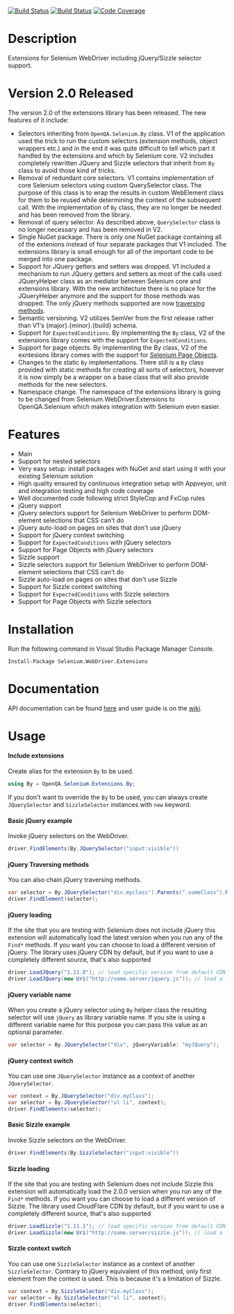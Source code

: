 [![Build Status](https://ci.appveyor.com/api/projects/status/xva7kjm1lyi3fqcu?svg=true)](https://ci.appveyor.com/project/RaYell/selenium-helpers)
[![Build Status](https://travis-ci.org/Softlr/selenium-webdriver-extensions.svg)](https://travis-ci.org/Softlr/selenium-webdriver-extensions)
[![Code Coverage](https://codecov.io/gh/Softlr/selenium-webdriver-extensions/branch/develop/graph/badge.svg)](https://codecov.io/gh/Softlr/selenium-webdriver-extensions)

# Description
Extensions for Selenium WebDriver including jQuery/Sizzle selector support.

# Version 2.0 Released
The version 2.0 of the extensions library has been released. The new features of it include:
* Selectors inheriting from `OpenQA.Selenium.By` class. V1 of the application used the trick to run the custom selectors (extension methods, object wrappers etc.) and in the end it was quite difficult to tell which part it handled by the extensions and which by Selenium core. V2 includes completely rewritten JQuery and Sizzle selectors that inherit from `By` class to avoid those kind of tricks.
* Removal of redundant core selectors. V1 contains implementation of core Selenium selectors using custom QuerySelector class. The purpose of this class is to wrap the results in custom WebElement class for them to be reused while determining the context of the subsequent call. With the implementation of `By` class, they are no longer be needed and has been removed from the library.
* Removal of query selector. As described above, `QuerySelector` class is no longer necessary and has been removed in V2.
* Single NuGet package. There is only one NuGet package containing all of the extenions instead of four separate packages that V1 included. The extensions library is small enough for all of the important code to be merged into one package.
* Support for JQuery getters and setters was dropped. V1 included a mechanism to run JQuery getters and setters as most of the calls used JQueryHelper class as an mediator between Selenium core and extensions library. With the new architecture there is no place for the JQueryHelper anymore and the support for those methods was dropped. The only jQuery methods supported are now [traversing methods](https://api.jquery.com/category/traversing/).
* Semantic versioning. V2 utilizes SemVer from the first release rather than V1's {major}.{minor}.{build} schema.
* Support for `ExpectedConditions`. By implementing the `By` class, V2 of the extensions library comes with the support for `ExpectedConditions`.
* Support for page objects. By implementing the By class, V2 of the exntesions library comes with the support for [Selenium Page Objects](https://code.google.com/p/selenium/wiki/PageObjects).
* Changes to the static `By` implementations. There still is a `By` class provided with static methods for creating all sorts of selectors, however it is now simply be a wrapper on a base class that will also provide methods for the new selectors.
* Namespace change. The namespace of the extensions library is going to be changed from Selenium.WebDriver.Extensions to OpenQA.Selenium which makes integration with Selenium even easier.

# Features
* Main
 * Support for nested selectors
 * Very easy setup: install packages with NuGet and start using it with your existing Selenium solution
 * High quality ensured by continuous integration setup with Appveyor, unit and integration testing and high code coverage
 * Well documented code following strict StyleCop and FxCop rules
* jQuery support
 * jQuery selectors support for Selenium WebDriver to perform DOM-element selections that CSS can't do
 * jQuery auto-load on pages on sites that don't use jQuery
 * Support for jQuery context switching
 * Support for `ExpectedConditions` with jQuery selectors
 * Support for Page Objects with jQuery selectors
* Sizzle support
 * Sizzle selectors support for Selenium WebDriver to perform DOM-element selections that CSS can't do
 * Sizzle auto-load on pages on sites that don't use Sizzle
 * Support for Sizzle context switching
 * Support for `ExpectedConditions` with Sizzle selectors
 * Support for Page Objects with Sizzle selectors

# Installation
Run the following command in Visual Studio Package Manager Console.
```posh
Install-Package Selenium.WebDriver.Extensions
```

# Documentation
API documentation can be found [here](https://rayell.github.io/selenium-webdriver-extensions/api) and user guide is on the [wiki](https://github.com/RaYell/selenium-webdriver-extensions/wiki).

# Usage

#### Include extensions
Create alias for the extension `By` to be used.
```csharp
using By = OpenQA.Selenium.Extensions.By;
```

If you don't want to override the `By` to be used, you can always create `JQuerySelector` and `SizzleSelector` instances with `new` keyword.

#### Basic jQuery example
Invoke jQuery selectors on the WebDriver.
```csharp
driver.FindElements(By.JQuerySelector("input:visible"))
```

#### jQuery Traversing methods
You can also chain jQuery traversing methods.
```csharp
var selector = By.JQuerySelector("div.myclass").Parents(".someClass").NextAll();
driver.FindElement(selector);
```

#### jQuery loading
If the site that you are testing with Selenium does not include jQuery this extension will automatically load the latest version when you run any of the `Find*` methods. If you want you can choose to load a different version of jQuery. The library uses jQuery CDN by default, but if you want to use a completely different source, that's also supported

```csharp
driver.LoadJQuery("1.11.0"); // load specific version from default CDN
driver.LoadJQuery(new Uri("http://some.server/jquery.js")); // load a library from other source
```

#### jQuery variable name
When you create a jQuery selector using `By` helper class the resulting selector will use `jQuery` as library variable name. If you site is using a different variable name for this purpose you can pass this value as an optional parameter.

```csharp
var selector = By.JQuerySelector("div", jQueryVariable: "myJQuery");
```

#### jQuery context switch
You can use one `JQuerySelector` instance as a context of another `JQuerySelector`.

```csharp
var context = By.JQuerySelector("div.myClass");
var selector = By.JQuerySelector("ol li", context);
driver.FindElements(selector);
```

#### Basic Sizzle example
Invoke Sizzle selectors on the WebDriver.
```csharp
driver.FindElements(By.SizzleSelector("input:visible"))
```

#### Sizzle loading
If the site that you are testing with Selenium does not include Sizzle this extension will automatically load the 2.0.0 version when you run any of the `Find*` methods. If you want you can choose to load a different version of Sizzle. The library used CloudFlare CDN by default, but if you want to use a completely different source, that's also supported

```csharp
driver.LoadSizzle("1.11.1"); // load specific version from default CDN
driver.LoadSizzle(new Uri("http://some.server/sizzle.js")); // load a library from other source
```

#### Sizzle context switch
You can use one `SizzleSelector` instance as a context of another `SizzleSelector`. Contrary to jQuery equivalent of this method, only first element from the context is used. This is because it's a limitation of Sizzle.

```csharp
var context = By.SizzleSelector("div.myClass");
var selector = By.SizzleSelector("ol li", context);
driver.FindElements(selector);
```
